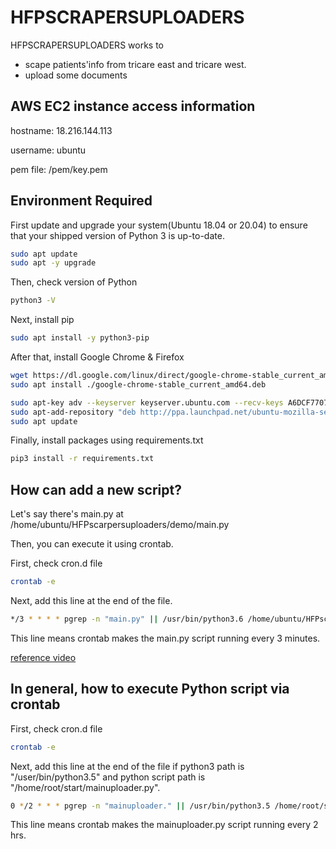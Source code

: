 # HFPSCRAPERSUPLOADERS

HFPSCRAPERSUPLOADERS works to
- scape patients'info from tricare east and tricare west.
- upload some documents
## AWS EC2 instance access information
hostname: 18.216.144.113

username: ubuntu

pem file: /pem/key.pem

## Environment Required

First update and upgrade your system(Ubuntu 18.04 or 20.04) to ensure that your shipped version of Python 3 is up-to-date.

```bash
sudo apt update
sudo apt -y upgrade
```
Then, check version of Python
```bash
python3 -V
```
Next, install pip
```bash
sudo apt install -y python3-pip
```
After that, install Google Chrome & Firefox
```bash
wget https://dl.google.com/linux/direct/google-chrome-stable_current_amd64.deb
sudo apt install ./google-chrome-stable_current_amd64.deb
```
```bash
sudo apt-key adv --keyserver keyserver.ubuntu.com --recv-keys A6DCF7707EBC211F
sudo apt-add-repository "deb http://ppa.launchpad.net/ubuntu-mozilla-security/ppa/ubuntu focal main"
sudo apt update
```
Finally, install packages using requirements.txt
```bash
pip3 install -r requirements.txt
```
## How can add a new script?
Let's say there's main.py at /home/ubuntu/HFPscarpersuploaders/demo/main.py

Then, you can execute it using crontab.

First, check cron.d file
```bash
crontab -e
```
Next, add this line at the end of the file.
```bash
*/3 * * * * pgrep -n "main.py" || /usr/bin/python3.6 /home/ubuntu/HFPscarpersuploaders/demo/main.py
```
This line means crontab makes the main.py script running every 3 minutes.

[reference video](https://drive.google.com/file/d/1OZSm4cKLDkoUIxnyrV47MVo0EZt5sHOG/view?usp=sharing)

## In general, how to execute Python script via crontab
First, check cron.d file
```bash
crontab -e
```
Next, add this line at the end of the file if python3 path is "/user/bin/python3.5" and python script path is "/home/root/start/mainuploader.py".
```bash
0 */2 * * * pgrep -n "mainuploader." || /usr/bin/python3.5 /home/root/start/mainuploader.py
```
This line means crontab makes the mainuploader.py script running every 2 hrs.
